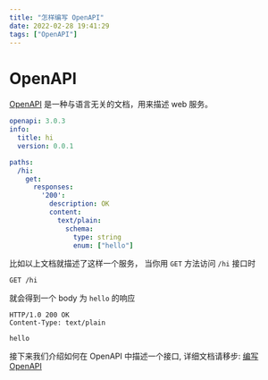 ```yaml
---
title: "怎样编写 OpenAPI"
date: 2022-02-28 19:41:29
tags: ["OpenAPI"]
---
```


# OpenAPI

[OpenAPI](https://swagger.io/specification/) 是一种与语言无关的文档，用来描述 web 服务。

```yaml
openapi: 3.0.3
info:
  title: hi
  version: 0.0.1

paths:
  /hi:
    get:
      responses:
        '200':
          description: OK
          content:
            text/plain:
              schema:
                type: string
                enum: ["hello"]
```

比如以上文档就描述了这样一个服务， 当你用 `GET` 方法访问 `/hi` 接口时

```
GET /hi
```

就会得到一个 body 为 `hello` 的响应

```
HTTP/1.0 200 OK
Content-Type: text/plain

hello
```

接下来我们介绍如何在 OpenAPI 中描述一个接口, 详细文档请移步: [编写 OpenAPI](http://www.winn.cc/openapi-intro/#/README)